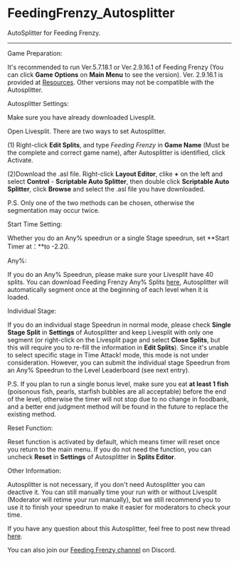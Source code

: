 # FeedingFrenzy_Autosplitter

AutoSplitter for Feeding Frenzy.

---
Game Preparation: 

It's recommended to run Ver.5.7.18.1 or Ver.2.9.16.1 of Feeding Frenzy (You can click **Game Options** on **Main Menu** to see the version). Ver. 2.9.16.1 is provided at [Resources](https://www.speedrun.com/feeding_frenzy/resources). Other versions may not be compatible with the Autosplitter.

Autosplitter Settings: 

Make sure you have already downloaded Livesplit.

Open Livesplit. There are two ways to set Autosplitter.

(1) Right-click **Edit Splits**, and type *Feeding Frenzy* in **Game Name** (Must be the complete and correct game name),  after Autosplitter is identified, click Activate.

(2)Download the .asl file. Right-click **Layout Editor**, clike **+** on the left and select **Control** - **Scriptable Auto Splitter**, then double click **Scriptable Auto Splitter**, click **Browse** and select the .asl file you have downloaded.

P.S. Only one of the two methods can be chosen, otherwise the segmentation may occur twice.

Start Time Setting:

Whether you do an Any% speedrun or a single Stage speedrun, set **Start Timer at：**to -2.20.

Any%:

If you do an Any% Speedrun, please make sure your Livesplit have 40 splits. You can download Feeding Frenzy Any% Splits [here](https://www.speedrun.com/feeding_frenzy/resources), Autosplitter will automatically segment once at the beginning of each level when it is loaded.

Individual Stage:

If you do an individual stage Speedrun in normal mode, please check **Single Stage Split** in **Settings** of Autosplitter and keep Livesplit with only one segment (or right-click on the Livesplit page and select **Close Splits**, but this will require you to re-fill the information in **Edit Splits**). Since it's unable to select specific stage in Time Attack! mode, this mode is not under consideration. However, you can submit the individual stage Speedrun from an Any% Speedrun to the Level Leaderboard (see next entry).

P.S. If you plan to run a single bonus level, make sure you eat **at least 1 fish** (poisonous fish, pearls, starfish bubbles are all acceptable) before the end of the level, otherwise the timer will not stop due to no change in foodbank, and a better end judgment method will be found in the future to replace the existing method.

Reset Function:

Reset function is activated by default, which means timer will reset once you return to the main menu. If you do not need the function, you can uncheck **Reset** in **Settings** of Autosplitter in **Splits Editor**.

Other Information: 

Autosplitter is not necessary, if you don't need Autosplitter you can deactive it. You can still manually time your run with or without Livesplit (Moderator will retime your run manually), but we still recommend you to use it to finish your speedrun to make it easier for moderators to check your time.

If you have any question about this Autosplitter, feel free to post new thread [here](https://www.speedrun.com/feeding_frenzy/forum).

You can also join our [Feeding Frenzy channel](https://discord.gg/cnUe7dhNfS) on Discord.
